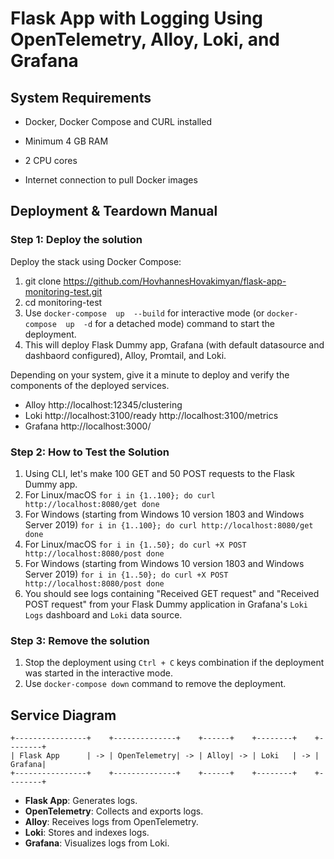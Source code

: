 
# Flask App with Logging Using OpenTelemetry, Alloy, Loki, and Grafana



## System Requirements



- Docker, Docker Compose and CURL installed

- Minimum 4 GB RAM

- 2 CPU cores

- Internet connection to pull Docker images



## Deployment & Teardown Manual


### Step 1: Deploy the solution
Deploy  the  stack  using  Docker  Compose:

1. git  clone  https://github.com/HovhannesHovakimyan/flask-app-monitoring-test.git
2. cd  monitoring-test
3. Use `docker-compose  up  --build` for interactive mode (or  `docker-compose  up  -d`  for  a  detached  mode) command to start the deployment.
4. This will deploy Flask Dummy app, Grafana (with default datasource and dashbaord configured), Alloy, Promtail, and Loki.


Depending on your system, give it a minute to deploy and verify the components of the deployed services.

- Alloy
http://localhost:12345/clustering
- Loki
http://localhost:3100/ready
http://localhost:3100/metrics
- Grafana
http://localhost:3000/


### Step 2: How to Test the Solution

1. Using CLI, let's make 100 GET and 50 POST requests to the Flask Dummy app.
2. For Linux/macOS
`
for i in {1..100}; do
    curl http://localhost:8080/get
done
`
3. For Windows (starting from Windows 10 version 1803 and Windows Server 2019)
`
for i in {1..100}; do
    curl http://localhost:8080/get
done
`
4. For Linux/macOS
`
for i in {1..50}; do
    curl +X POST http://localhost:8080/post
done
`
5. For Windows (starting from Windows 10 version 1803 and Windows Server 2019)
`
for i in {1..50}; do
    curl +X POST http://localhost:8080/post
done
`
6. You should see logs containing "Received GET request" and "Received POST request" from your Flask Dummy application in Grafana's `Loki Logs` dashboard and `Loki` data source.


### Step 3: Remove the solution
1. Stop the deployment using `Ctrl + C` keys combination if the deployment was started in the interactive mode.
2. Use `docker-compose down` command to remove the deployment.

## Service Diagram
```
+----------------+    +--------------+    +------+    +--------+    +--------+
| Flask App      | -> | OpenTelemetry| -> | Alloy| -> | Loki   | -> | Grafana|
+----------------+    +--------------+    +------+    +--------+    +--------+

```

-   **Flask App**: Generates logs.
-   **OpenTelemetry**: Collects and exports logs.
-   **Alloy**: Receives logs from OpenTelemetry.
-   **Loki**: Stores and indexes logs.
-   **Grafana**: Visualizes logs from Loki.